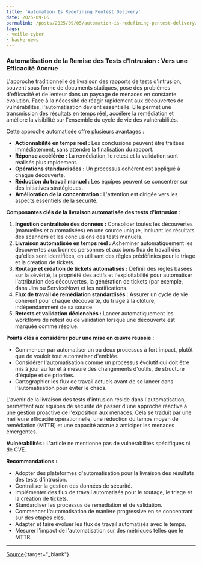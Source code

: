```yaml
---
title: 'Automation Is Redefining Pentest Delivery'
date: 2025-09-05
permalink: /posts/2025/09/05/automation-is-redefining-pentest-delivery/
tags:
- veille-cyber
- hackernews
---
```

### Automatisation de la Remise des Tests d'Intrusion : Vers une Efficacité Accrue

L'approche traditionnelle de livraison des rapports de tests d'intrusion, souvent sous forme de documents statiques, pose des problèmes d'efficacité et de lenteur dans un paysage de menaces en constante évolution. Face à la nécessité de réagir rapidement aux découvertes de vulnérabilités, l'automatisation devient essentielle. Elle permet une transmission des résultats en temps réel, accélère la remédiation et améliore la visibilité sur l'ensemble du cycle de vie des vulnérabilités.

Cette approche automatisée offre plusieurs avantages :

*   **Actionnabilité en temps réel :** Les conclusions peuvent être traitées immédiatement, sans attendre la finalisation du rapport.
*   **Réponse accélérée :** La remédiation, le retest et la validation sont réalisés plus rapidement.
*   **Opérations standardisées :** Un processus cohérent est appliqué à chaque découverte.
*   **Réduction du travail manuel :** Les équipes peuvent se concentrer sur des initiatives stratégiques.
*   **Amélioration de la concentration :** L'attention est dirigée vers les aspects essentiels de la sécurité.

**Composantes clés de la livraison automatisée des tests d'intrusion :**

1.  **Ingestion centralisée des données :** Consolider toutes les découvertes (manuelles et automatisées) en une source unique, incluant les résultats des scanners et les conclusions des tests manuels.
2.  **Livraison automatisée en temps réel :** Acheminer automatiquement les découvertes aux bonnes personnes et aux bons flux de travail dès qu'elles sont identifiées, en utilisant des règles prédéfinies pour le triage et la création de tickets.
3.  **Routage et création de tickets automatisés :** Définir des règles basées sur la sévérité, la propriété des actifs et l'exploitabilité pour automatiser l'attribution des découvertes, la génération de tickets (par exemple, dans Jira ou ServiceNow) et les notifications.
4.  **Flux de travail de remédiation standardisés :** Assurer un cycle de vie cohérent pour chaque découverte, du triage à la clôture, indépendamment de sa source.
5.  **Retests et validation déclenchés :** Lancer automatiquement les workflows de retest ou de validation lorsque une découverte est marquée comme résolue.

**Points clés à considérer pour une mise en œuvre réussie :**

*   Commencer par automatiser un ou deux processus à fort impact, plutôt que de vouloir tout automatiser d'emblée.
*   Considérer l'automatisation comme un processus évolutif qui doit être mis à jour au fur et à mesure des changements d'outils, de structure d'équipe et de priorités.
*   Cartographier les flux de travail actuels avant de se lancer dans l'automatisation pour éviter le chaos.

L'avenir de la livraison des tests d'intrusion réside dans l'automatisation, permettant aux équipes de sécurité de passer d'une approche réactive à une gestion proactive de l'exposition aux menaces. Cela se traduit par une meilleure efficacité opérationnelle, une réduction du temps moyen de remédiation (MTTR) et une capacité accrue à anticiper les menaces émergentes.

**Vulnérabilités :** L'article ne mentionne pas de vulnérabilités spécifiques ni de CVE.

**Recommandations :**

*   Adopter des plateformes d'automatisation pour la livraison des résultats des tests d'intrusion.
*   Centraliser la gestion des données de sécurité.
*   Implémenter des flux de travail automatisés pour le routage, le triage et la création de tickets.
*   Standardiser les processus de remédiation et de validation.
*   Commencer l'automatisation de manière progressive en se concentrant sur des étapes clés.
*   Adapter et faire évoluer les flux de travail automatisés avec le temps.
*   Mesurer l'impact de l'automatisation sur des métriques telles que le MTTR.

---
[Source](https://thehackernews.com/2025/09/automation-is-redefining-pentest.html){:target="_blank"}
